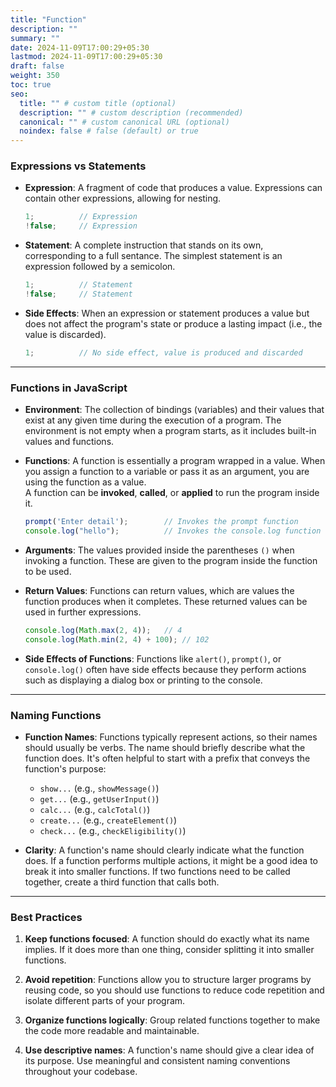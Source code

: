 ```yaml
---
title: "Function"
description: ""
summary: ""
date: 2024-11-09T17:00:29+05:30
lastmod: 2024-11-09T17:00:29+05:30
draft: false
weight: 350
toc: true
seo:
  title: "" # custom title (optional)
  description: "" # custom description (recommended)
  canonical: "" # custom canonical URL (optional)
  noindex: false # false (default) or true
---
```



### **Expressions vs Statements**

- **Expression**: A fragment of code that produces a value. Expressions can contain other expressions, allowing for nesting.  
  ```js
  1;          // Expression
  !false;     // Expression
  ```

- **Statement**: A complete instruction that stands on its own, corresponding to a full sentance. The simplest statement is an expression followed by a semicolon.  
  ```js
  1;          // Statement
  !false;     // Statement
  ```

- **Side Effects**: When an expression or statement produces a value but does not affect the program's state or produce a lasting impact (i.e., the value is discarded).  
  ```js
  1;          // No side effect, value is produced and discarded
  ```

---

### **Functions in JavaScript**

- **Environment**: The collection of bindings (variables) and their values that exist at any given time during the execution of a program. The environment is not empty when a program starts, as it includes built-in values and functions.

- **Functions**: A function is essentially a program wrapped in a value. When you assign a function to a variable or pass it as an argument, you are using the function as a value.  
  A function can be **invoked**, **called**, or **applied** to run the program inside it.
  ```js
  prompt('Enter detail');        // Invokes the prompt function
  console.log("hello");          // Invokes the console.log function
  ```

- **Arguments**: The values provided inside the parentheses `()` when invoking a function. These are given to the program inside the function to be used.

- **Return Values**: Functions can return values, which are values the function produces when it completes. These returned values can be used in further expressions.  
  ```js
  console.log(Math.max(2, 4));   // 4
  console.log(Math.min(2, 4) + 100); // 102
  ```

- **Side Effects of Functions**: Functions like `alert()`, `prompt()`, or `console.log()` often have side effects because they perform actions such as displaying a dialog box or printing to the console.

---

### **Naming Functions**

- **Function Names**: Functions typically represent actions, so their names should usually be verbs. The name should briefly describe what the function does. It's often helpful to start with a prefix that conveys the function's purpose:
  - `show...` (e.g., `showMessage()`)
  - `get...` (e.g., `getUserInput()`)
  - `calc...` (e.g., `calcTotal()`)
  - `create...` (e.g., `createElement()`)
  - `check...` (e.g., `checkEligibility()`)

- **Clarity**: A function's name should clearly indicate what the function does. If a function performs multiple actions, it might be a good idea to break it into smaller functions. If two functions need to be called together, create a third function that calls both.

---

### **Best Practices**

1. **Keep functions focused**: A function should do exactly what its name implies. If it does more than one thing, consider splitting it into smaller functions.
   
2. **Avoid repetition**: Functions allow you to structure larger programs by reusing code, so you should use functions to reduce code repetition and isolate different parts of your program.

3. **Organize functions logically**: Group related functions together to make the code more readable and maintainable.

4. **Use descriptive names**: A function's name should give a clear idea of its purpose. Use meaningful and consistent naming conventions throughout your codebase.


